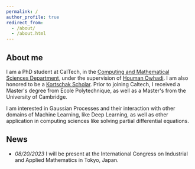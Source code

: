 ```yaml
---
permalink: /
author_profile: true
redirect_from:
  - /about/
  - /about.html
---
```


<!--
{% include base_path %}
-->

## About me

I am a PhD student at CalTech, in the [Computing and Mathematical Sciences Department](https://www.cms.caltech.edu/), under the supervision of  [Houman Owhadi](http://users.cms.caltech.edu/~owhadi/index.htm). I am also honored to be a [Kortschak Scholar](https://www.cms.caltech.edu/research/kortschak-scholars). Prior to joining Caltech, I received a Master's degree from Ecole Polytechnique, as well as a Master's from the University of Cambridge. 

I am interested in Gaussian Processes and their interaction with other domains of Machine Learning, like Deep Learning, as well as other application in computing sciences like solving partial differential equations.  

## News

* *08/20/2023* I will be present at the International Congress on Industrial and Applied Mathematics in Tokyo, Japan.

